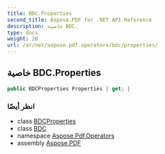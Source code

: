 ```yaml
---
title: BDC.Properties
second_title: Aspose.PDF for .NET API Reference
description: خاصية BDC.
type: docs
weight: 20
url: /ar/net/aspose.pdf.operators/bdc/properties/
---
```

## خاصية BDC.Properties

```csharp
public BDCProperties Properties { get; }
```

### انظر أيضًا

* class [BDCProperties](../../../aspose.pdf.facades/bdcproperties/)
* class [BDC](../)
* namespace [Aspose.Pdf.Operators](../../../aspose.pdf.operators/)
* assembly [Aspose.PDF](../../../)
